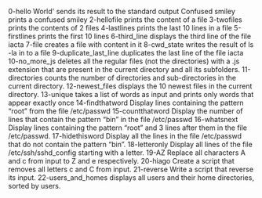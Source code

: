 0-hello World' sends its result to the standard output
Confused smiley prints a confused smiley
2-hellofile prints the content of a file
3-twofiles prints the contents of 2 files
4-lastlines prints the last 10 lines in a file
5-firstlines prints the first 10 lines
6-third_line displays the third line of the file iacta
7-file creates a file with content in it
8-cwd_state writes the result of ls -la in to a file
9-duplicate_last_line duplicates the last line of the file iacta
10-no_more_js  deletes all the regular files (not the directories) with a .js extension that are present in the current directory and all its subfolders.
11-directories  counts the number of directories and sub-directories in the current directory.
12-newest_files displays the 10 newest files in the current directory.
13-unique takes a list of words as input and prints only words that appear exactly once
14-findthatword Display lines containing the pattern “root” from the file /etc/passwd
15-countthatword Display the number of lines that contain the pattern “bin” in the file /etc/passwd
16-whatsnext Display lines containing the pattern “root” and 3 lines after them in the file /etc/passwd.
17-hidethisword Display all the lines in the file /etc/passwd that do not contain the pattern “bin”.
18-letteronly Display all lines of the file /etc/ssh/sshd_config starting with a letter.
19-AZ Replace all characters A and c from input to Z and e respectively.
20-hiago Create a script that removes all letters c and C from input.
21-reverse Write a script that reverse its input.
22-users_and_homes displays all users and their home directories, sorted by users.
